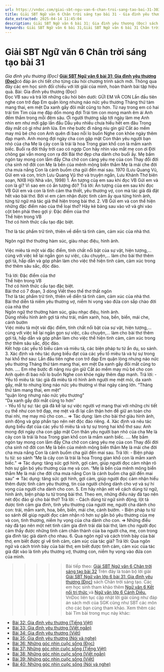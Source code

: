 ```yaml
---
url: https://vndoc.com/giai-sbt-ngu-van-6-chan-troi-sang-tao-bai-31-303876
title: Giải SBT Ngữ văn 6 Chân trời sáng tạo bài 31 - Gia đình yêu thương (Đọc) - VnDoc.com
date_extracted: 2025-04-14 11:45:04
description: Giải SBT Ngữ văn 6 bài 31: Gia đình yêu thương (Đọc) sách Chân trời sáng tạo với cuộc sống có đáp án chi tiết cho các bạn cùng tham khảo.
keywords: Giải SBT Ngữ văn 6 bài 31,Giải SBT Ngữ văn 6 bài 31 Chân trời sáng tạo,Giải sách bài tập Ngữ văn CTST lớp 6,Ngữ văn lớp 6 Chân trời sáng tạo,giải bài tập ngữ văn lớp 6,bài Gia đình yêu thương (Đọc)
---
```


# Giải SBT Ngữ văn 6 Chân trời sáng tạo bài 31
 _Gia đình yêu thương \(Đọc\)_
[**Giải SBT Ngữ văn 6 bài 31: Gia đình yêu thương \(Đọc\)**](<https://vndoc.com/giai-sbt-ngu-van-6-chan-troi-sang-tao-bai-31-303876>)có đáp án chi tiết cho từng câu hỏi chương trình sách mới. Thông qua đây các em học sinh đối chiếu với lời giải của mình, hoàn thành bài tập hiệu quả.
Bài: Gia đình yêu thương \(Đọc\)  
Đọc VB sau và trả lời những câu hỏi bên dưới:
GỬI EM VÀ CON
Lần đầu tiên nghe con trở đạp
Em quặn lòng nhưng náo nức yêu thương
Tháng thứ tám mang thai, em mệt
Da xanh gầy đôi mắt cũng to hơn.
Từ nay trong em có hai trái tim
Tim của mẹ đập dồn mong đợi
Trái tim con mong manh êm ái
Anh đếm thầm trong mỗi đêm sâu.
Ơi người thương sắp tới ngày làm mẹ
Anh nhìn em như mới gặp lần đầu
Dẫu yêu nhiều chưa hiểu hết em đâu
Trong đáy mắt có gì như ánh lửa.
Em nhẹ bước đi nâng niu gìn giữ
Cắt áo mềm may mũ bé cho con
Anh quên đi bao nỗi lo buồn
Nghe con khỏe ngày thêm đạp mạnh.
Anh mong đợi ngày cha con gặp mặt
Con thân yêu người bạn nhỏ của cha
Mẹ là cây con là trái là hoa
Trong gian khổ con là mầm xanh biếc.
Buổi ra đời thấy trời cao có ngợp
Con hãy nhìn vào mắt mẹ con ơi
Đời chông gai vẫn mong con ra đời
Bài thơ đẹp cha dành cho buổi ấy.
Mẹ bấm ngón tay mong con lắm đấy
Cha chờ con càng yêu mẹ của con
Thay đổi đời cha sinh nở đời con
Mẹ là bến của mênh mông biển thắm
Mẹ là mái che đời cha mưa nắng
Con là cánh buồm cha gửi đến mai sau.
1970
\(Lưu Quang Vũ, Gửi em và con, trích Lưu Quang Vũ thơ và truyện ngắn, Lưu Khánh Thơ biên soạn, NXB Hội Nhà văn, 1998\)
1\. Ấn tượng của em sau khi đọc VB Gửi em và con là gì? Vì sao em có ấn tượng đó?
Trả lời:
Ấn tượng của em sau khi đọc VB Gửi em và con là tình cảm tha thiết, yêu thương vợ, con mà tác giả đã đặt hết vào bài thơ. Bởi vì em cảm nhận được tình cảm ấy qua từng hình ảnh, từng từ ngữ mà tác giả thể hiện trong bài thơ.
2\. VB Gửi em và con thể hiện những đặc điểm nào của thể loại thơ? Hãy kẻ bảng sau vào vở và ghi vào cột bên phải theo gợi ý:
Đặc điểm của thơ  
Thể hiện trong VB  
Thơ có hình thức cấu tạo đặc biệt.  
  
Thơ là tác phẩm trữ tình, thiên về diễn tả tình cảm, cảm xúc của nhà thơ.  
  
Ngôn ngữ thơ thường hàm súc, giàu nhạc điệu, hình ảnh.  
  
Việc miêu tả một vài đặc điểm, tính chất nổi bật của sự vật, hiện tượng,... cùng với việc kế lại ngắn gọn sự việc, câu chuyện,... làm cho bài thơ thêm gợi tả, hấp dẫn và góp phần làm cho việc thể hiện tình cảm, cảm xúc trong thơ thêm sâu sắc, độc đáo.  
  
Trả lời:
Đặc điểm của thơ  
Thể hiện trong VB  
Thơ có hình thức cấu tạo đặc biệt.  
Bài thơ có 7 đoạn, 3 dòng
Viết theo thể thơ thất ngôn  
Thơ là tác phẩm trữ tình, thiên về diễn tả tình cảm, cảm xúc của nhà thơ.  
Bài thơ diễn tả niềm yêu thương vợ, niềm hi vọng vào đứa con sắp chào đời của nhà thơ  
Ngôn ngữ thơ thường hàm súc, giàu nhạc điệu, hình ảnh.  
Dùng nhiều hình ảnh gợi tả như trái, mầm xanh, hoa, bến, biển, mái che, cánh bướm  
Việc miêu tả một vài đặc điểm, tính chất nổi bật của sự vật, hiện tượng,... cùng với việc kế lại ngắn gọn sự việc, câu chuyện,... làm cho bài thơ thêm gợi tả, hấp dẫn và góp phần làm cho việc thể hiện tình cảm, cảm xúc trong thơ thêm sâu sắc, độc đáo.  
Kết hợp các yếu tố biểu cảm và miêu tả, các biện pháp tu từ ẩn dụ, so sánh.  
3\. Xác định và nêu tác dụng biểu đạt của các yếu tố miêu tả và tự sự trong hai khổ thơ sau:
Lần đầu tiên nghe con trở đạp
Em quặn lòng nhưng náo nức yêu thương
Tháng thứ tám mang thai, em mệt
Da xanh gầy đôi mắt cũng to hơn.
….
Em nhẹ bước đi nâng niu gìn giữ
Cắt áo mềm may mũ bé cho con
Anh quên đi bao nỗi lo buồn
Nghe con khỏe ngày thêm đạp mạnh.
Trả lời:
\- Yếu tố miêu tả: tác giả đã miêu tả rõ hình ảnh người mẹ mệt mỏi, da xanh gầy, mắt to nhưng lòng náo nức yêu thương vì thai ngày càng lớn.
“Tháng thứ tám mang thai, em mệt”  
“quặn lòng nhưng náo nức yêu thương”  
“Da xanh gầy đôi mắt cũng to hơn”  
\- Yếu tố tự sự: tác giả đã kể lại sự việc người vợ mang thai với những chi tiết cụ thể như con trở đạp, mẹ mệt và đi lại cẩn thận hơn để giữ an toàn cho thai nhi, mẹ may mũ cho con...
=> Tác dụng: làm cho bài thơ giàu hình ảnh, sinh động và góp phần tạo nên nét độc đáo riêng.
4\. Xác định và nêu tác dụng biểu đạt của các yếu tố miêu tả và tự sự trong hai khổ thơ sau:
Anh mong đợi ngày cha con gặp mặt
Con thân yêu người bạn nhỏ của cha
Mẹ là cây con là trái là hoa
Trong gian khổ con là mầm xanh biếc.
….
Mẹ bấm ngón tay mong con lắm đấy
Cha chờ con càng yêu mẹ của con
Thay đổi đời cha sinh nở đời con
Mẹ là bến của mênh mông biển thắm
Mẹ là mái che đời cha mưa nắng
Con là cánh buồm cha gửi đến mai sau.
Trả lời:
\- Biện pháp tu từ: so sánh
“Mẹ là cây con là trái là hoa
Trong gian khổ con là mầm xanh biếc.”
=> Tác dụng: tăng sức gợi hình, gợi cảm, giúp người đọc cảm nhận rõ hơn sự gắn bó yêu thương của mẹ và con.
“Mẹ là bến của mênh mông biển thắm
Mẹ là mái che đời cha mưa nắng
Con là cánh buồm cha gửi đến mai sau”
=> Tác dụng: tăng sức gợi hình, gợi cảm, giúp người đọc cảm nhận hiểu thêm được tình cảm yêu thương, tin của người chồng dành cho vợ và sự hi vọng của người cha dành cho con.
5\. Em hãy nhận xét về cách dùng từ ngữ, hình ảnh, biện pháp tu từ trong bài thơ. Theo em, những điều này đã tạo nên nét độc đáo gì cho bài thơ?
Trả lời:
\- Cách dùng từ ngữ sinh động, lột tả được tình cảm gia đình, tình yêu thương của người mẹ, người cha dành cho con: trái, mầm xanh, hoa, bến, biển, mái che, cánh bướm.
\- Biện pháp tu từ so sánh để giúp người đọc cảm nhận rõ hơn sự gắn bó yêu thương của mẹ và con, tình thương, niềm hy vọng của cha dành cho con.
=> Những điều này đã tạo nên một nét tình cảm gia đình trải dài bài thơ, làm cho người đọc cảm thấy được những tình cảm chân thành của ba người cha, mẹ, con trong gia đình tác giả dành cho nhau.
6\. Qua ngôn ngữ và cách trình bày của bài thơ, em biết được gì về tình cảm, cảm xúc của tác giả?
Trả lời:
Qua ngôn ngữ và cách trình bày của bài thơ, em biết được tình cảm, cảm xúc của tác giả đặt vào là tình yêu thương vợ, thương con, niềm hy vọng vào đứa con của mình.
>>>>> Bài tiếp theo: [Giải SBT Ngữ văn 6 Chân trời sáng tạo bài 32](<https://vndoc.com/giai-sbt-ngu-van-6-chan-troi-sang-tao-bai-32-303877>)
Trên đây là toàn bộ lời giải [Giải SBT Ngữ văn lớp 6 bài 31: Gia đình yêu thương \(Đọc\)](<https://vndoc.com/giai-sbt-ngu-van-6-chan-troi-sang-tao-bai-31-303876>) sách Chân trời sáng tạo. Các em học sinh tham khảo thêm [Ngữ văn 6 Kết nối tri thức ](<https://vndoc.com/mon-ngu-van-lop6>)và [Ngữ văn lớp 6 Cánh Diều.](<https://vndoc.com/ngu-van-6-sach-canh-dieu>) VnDoc liên tục cập nhật lời giải cũng như đáp án sách mới của SGK cũng như SBT các môn cho các bạn cùng tham khảo.
Xem thêm các bài Tìm bài trong mục này khác:
  * [Bài 32: Gia đình yêu thương \(Tiếng Việt\)](</giai-sbt-ngu-van-6-chan-troi-sang-tao-bai-32-303877>)
  * [Bài 33: Gia đình yêu thương \(Viết ngắn\)](</giai-sbt-ngu-van-6-chan-troi-sang-tao-bai-33-303878>)
  * [Bài 34: Gia đình yêu thương \(Viết\)](</giai-sbt-ngu-van-6-chan-troi-sang-tao-bai-34-303879>)
  * [Bài 35: Gia đình yêu thương \(Nói và nghe\)](</giai-sbt-ngu-van-6-chan-troi-sang-tao-bai-35-303881>)
  * [Bài 36: Những góc nhìn cuộc sống \(Đọc\)](</giai-sbt-ngu-van-6-chan-troi-sang-tao-bai-36-303883>)
  * [Bài 37: Những góc nhìn cuộc sống \(Tiếng Việt\)](</giai-sbt-ngu-van-6-chan-troi-sang-tao-bai-37-303884>)
  * [Bài 38: Những góc nhìn cuộc sống \(Viết ngắn\)](</giai-sbt-ngu-van-6-chan-troi-sang-tao-bai-38-303887>)
  * [Bài 39: Những góc nhìn cuộc sống \(Viết\)](</giai-sbt-ngu-van-6-chan-troi-sang-tao-bai-39-303894>)
  * [Bài 40: Những góc nhìn cuộc sống \(Nói và nghe\)](</giai-sbt-ngu-van-6-chan-troi-sang-tao-bai-40-303895>)

